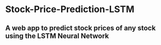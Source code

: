 # Stock-Price-Prediction-LSTM
## A web app to predict stock prices of any stock using the LSTM Neural Network
